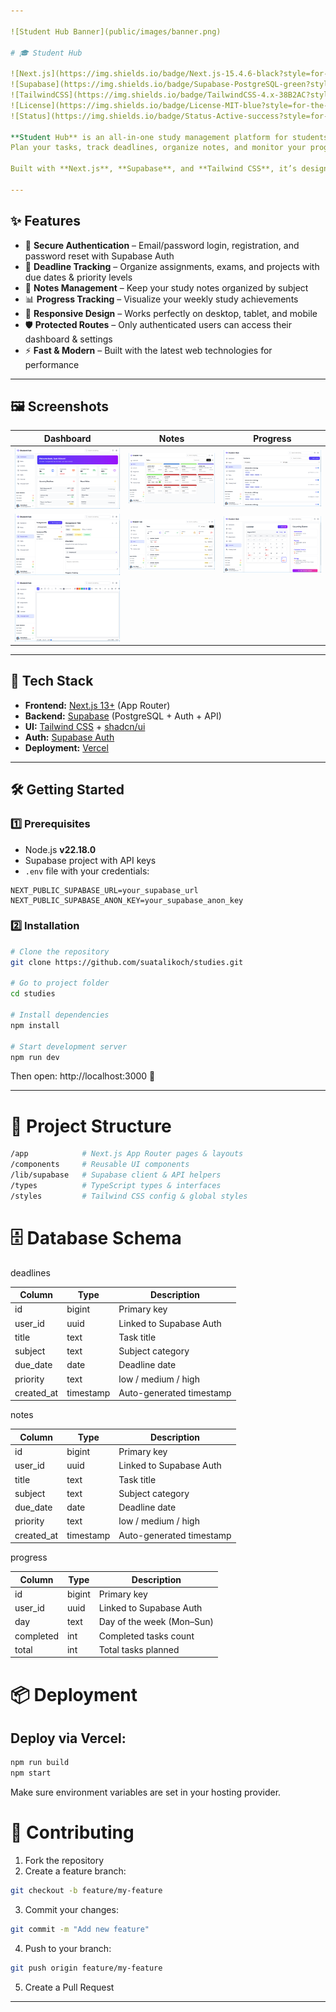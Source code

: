 ```yaml
---

![Student Hub Banner](public/images/banner.png)

# 🎓 Student Hub

![Next.js](https://img.shields.io/badge/Next.js-15.4.6-black?style=for-the-badge&logo=next.js)
![Supabase](https://img.shields.io/badge/Supabase-PostgreSQL-green?style=for-the-badge&logo=supabase)
![TailwindCSS](https://img.shields.io/badge/TailwindCSS-4.x-38B2AC?style=for-the-badge&logo=tailwind-css)
![License](https://img.shields.io/badge/License-MIT-blue?style=for-the-badge)
![Status](https://img.shields.io/badge/Status-Active-success?style=for-the-badge)

**Student Hub** is an all-in-one study management platform for students.  
Plan your tasks, track deadlines, organize notes, and monitor your progress — all in one simple, fast, and secure dashboard.

Built with **Next.js**, **Supabase**, and **Tailwind CSS**, it’s designed for speed, simplicity, and productivity.

---
```


## ✨ Features

- 🔐 **Secure Authentication** – Email/password login, registration, and password reset with Supabase Auth
- 📅 **Deadline Tracking** – Organize assignments, exams, and projects with due dates & priority levels
- 📝 **Notes Management** – Keep your study notes organized by subject
- 📊 **Progress Tracking** – Visualize your weekly study achievements
- 📱 **Responsive Design** – Works perfectly on desktop, tablet, and mobile
- 🛡 **Protected Routes** – Only authenticated users can access their dashboard & settings
- ⚡ **Fast & Modern** – Built with the latest web technologies for performance

---

## 🖼 Screenshots

| Dashboard                                                    | Notes                                        | Progress                                           |
| ------------------------------------------------------------ | -------------------------------------------- | -------------------------------------------------- |
| ![Dashboard Screenshot](public/images/dashboard.png)         | ![Notes Screenshot](public/images/notes.png) | ![Lectures Screenshot](public/images/lectures.png) |
| ![Assignments Screenshot](public/images/assignments.png)     | ![Tasks Screenshot](public/images/tasks.png) | ![Calendar Screenshot](public/images/calendar.png) |
| ![Drawing Board Screenshot](public/images/drawing-board.png) |

---

## 🚀 Tech Stack

- **Frontend:** [Next.js 13+](https://nextjs.org) (App Router)
- **Backend:** [Supabase](https://supabase.com) (PostgreSQL + Auth + API)
- **UI:** [Tailwind CSS](https://tailwindcss.com) + [shadcn/ui](https://ui.shadcn.com)
- **Auth:** [Supabase Auth](https://supabase.com/docs/guides/auth)
- **Deployment:** [Vercel](https://vercel.com)

---

## 🛠 Getting Started

### 1️⃣ Prerequisites

- Node.js **v22.18.0**
- Supabase project with API keys
- `.env` file with your credentials:

```env
NEXT_PUBLIC_SUPABASE_URL=your_supabase_url
NEXT_PUBLIC_SUPABASE_ANON_KEY=your_supabase_anon_key
```

### 2️⃣ Installation

```bash
# Clone the repository
git clone https://github.com/suatalikoch/studies.git

# Go to project folder
cd studies

# Install dependencies
npm install

# Start development server
npm run dev
```

Then open: http://localhost:3000 🎯

---

# 📂 Project Structure

```bash
/app            # Next.js App Router pages & layouts
/components     # Reusable UI components
/lib/supabase   # Supabase client & API helpers
/types          # TypeScript types & interfaces
/styles         # Tailwind CSS config & global styles
```

# 🗄 Database Schema

deadlines

| Column     | Type      | Description              |
| ---------- | --------- | ------------------------ |
| id         | bigint    | Primary key              |
| user_id    | uuid      | Linked to Supabase Auth  |
| title      | text      | Task title               |
| subject    | text      | Subject category         |
| due_date   | date      | Deadline date            |
| priority   | text      | low / medium / high      |
| created_at | timestamp | Auto-generated timestamp |

notes

| Column     | Type      | Description              |
| ---------- | --------- | ------------------------ |
| id         | bigint    | Primary key              |
| user_id    | uuid      | Linked to Supabase Auth  |
| title      | text      | Task title               |
| subject    | text      | Subject category         |
| due_date   | date      | Deadline date            |
| priority   | text      | low / medium / high      |
| created_at | timestamp | Auto-generated timestamp |

progress

| Column    | Type   | Description               |
| --------- | ------ | ------------------------- |
| id        | bigint | Primary key               |
| user_id   | uuid   | Linked to Supabase Auth   |
| day       | text   | Day of the week (Mon–Sun) |
| completed | int    | Completed tasks count     |
| total     | int    | Total tasks planned       |

# 📦 Deployment

## Deploy via Vercel:

```bash
npm run build
npm start
```

Make sure environment variables are set in your hosting provider.

# 🤝 Contributing

1. Fork the repository
2. Create a feature branch:

```bash
git checkout -b feature/my-feature
```

3. Commit your changes:

```bash
git commit -m "Add new feature"
```

4. Push to your branch:

```bash
git push origin feature/my-feature
```

5. Create a Pull Request

---
